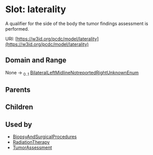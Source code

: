 
# Slot: laterality


A qualifier for the side of the body the tumor findings assessment is performed.

URI: [https://w3id.org/pcdc/model/laterality](https://w3id.org/pcdc/model/laterality)


## Domain and Range

None &#8594;  <sub>0..1</sub> [BilateralLeftMidlineNotreportedRightUnknownEnum](BilateralLeftMidlineNotreportedRightUnknownEnum.md)

## Parents


## Children


## Used by

 * [BiopsyAndSurgicalProcedures](BiopsyAndSurgicalProcedures.md)
 * [RadiationTherapy](RadiationTherapy.md)
 * [TumorAssessment](TumorAssessment.md)
